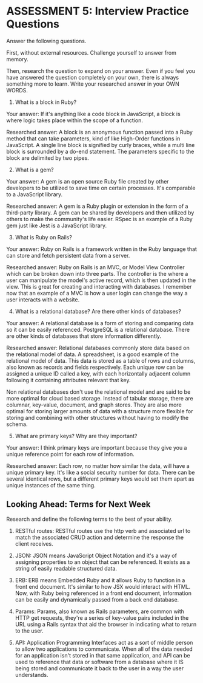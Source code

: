 # ASSESSMENT 5: Interview Practice Questions
Answer the following questions.

First, without external resources. Challenge yourself to answer from memory.

Then, research the question to expand on your answer. Even if you feel you have answered the question completely on your own, there is always something more to learn. Write your researched answer in your OWN WORDS.

1. What is a block in Ruby?

  Your answer:
  If it's anything like a code block in JavaScript, a block is where logic takes place within the scope of a function.

  Researched answer:
  A block is an anonymous function passed into a Ruby method that can take parameters, kind of like High-Order functions in JavaScript. A single line block is signified by curly braces, while a multi line block is surrounded by a do-end statement. The parameters specific to the block are delimited by two pipes.


2. What is a gem?

  Your answer:
  A gem is an open source Ruby file created by other developers to be utilized to save time on certain processes. It's comparable to a JavaScript library.

  Researched answer:
  A gem is a Ruby plugin or extension in the form of a third-party library. A gem can be shared by developers and then utilized by others to make the community's life easier. RSpec is an example of a Ruby gem just like Jest is a JavaScript library.  


3. What is Ruby on Rails?

  Your answer:
  Ruby on Rails is a framework written in the Ruby language that can store and fetch persistent data from a server.

  Researched answer:
  Ruby on Rails is an MVC, or Model View Controller which can be broken down into three parts. The controller is the where a user can manipulate the model's active record, which is then updated in the view. This is great for creating and interacting with databases. I remember now that an example of a MVC is how a user login can change the way a user interacts with a website.



4. What is a relational database? Are there other kinds of databases?

  Your answer:
  A relational database is a form of storing and comparing data so it can be easily referenced. PostgreSQL is a relational database. There are other kinds of databases that store information differently.

  Researched answer:
  Relational databases commonly store data based on the relational model of data. A spreadsheet, is a good example of the relational model of data. This data is stored as a table of rows and columns, also known as records and fields respectively. Each unique row can be assigned a unique ID called a key, with each horizontally adjacent column following it containing attributes relevant that key.

  Non relational databases don't use the relational model and are said to be more optimal for cloud based storage. Instead of tabular storage, there are columnar, key-value, document, and graph stores. They are also more optimal for storing larger amounts of data with a structure more flexible for storing and combining with other structures without having to modify the schema.


5. What are primary keys? Why are they important?

  Your answer:
  I think primary keys are important because they give you a unique reference point for each row of information.

  Researched answer:
  Each row, no matter how similar the data, will have a unique primary key. It's like a social security number for data. There can be several identical rows, but a different primary keys would set them apart as unique instances of the same thing.


## Looking Ahead: Terms for Next Week
Research and define the following terms to the best of your ability.

1. RESTful routes:
RESTful routes use the http verb and associated url to match the associated CRUD action and determine the response the client receives.

2. JSON:
JSON means JavaScript Object Notation and it's a way of assigning properties to an object that can be referenced. It exists as a string of easily readable structured data.

3. ERB:
ERB means Embedded Ruby and it allows Ruby to function in a front end document. It's similar to how JSX would interact with HTML. Now, with Ruby being referenced in a front end document, information can be easily and dynamically passed from a back end database.

4. Params:
Params, also known as Rails parameters, are common with HTTP get requests, they're a series of key-value pairs included in the URL using a Rails syntax that aid the browser in indicating what to return to the user.

5. API:
Application Programming Interfaces act as a sort of middle person to allow two applications to communicate. When all of the data needed for an application isn't stored in that same application, and API can be used to reference that data or software from a database where it IS being stored and communicate it back to the user in a way the user understands. 
